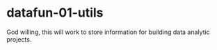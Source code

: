 # datafun-01-utils
God willing, this will work to store information for building data analytic projects.
